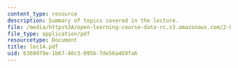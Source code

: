 ```yaml
---
content_type: resource
description: Summary of topics covered in the lecture.
file: /media/https%3A/open-learning-course-data-rc.s3.amazonaws.com/2-002-mechanics-and-materials-ii-spring-2004/6369979e1b6746c3095b7de56a469fa6_lec14.pdf
file_type: application/pdf
resourcetype: Document
title: lec14.pdf
uid: 6369979e-1b67-46c3-095b-7de56a469fa6
---
```


